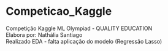 # Competicao_Kaggle
Competição Kaggle ML Olympiad - QUALITY EDUCATION </br>
Elabora por: Nathália Santiago </br>
Realizado EDA - falta aplicação do modelo (Regressão Lasso)
